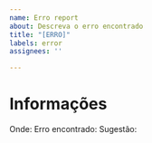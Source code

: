 ```yaml
---
name: Erro report
about: Descreva o erro encontrado
title: "[ERRO]"
labels: error
assignees: ''

---
```


# Informações
Onde:
Erro encontrado:
Sugestão:
